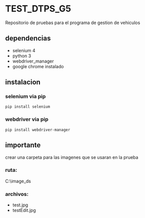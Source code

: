 # TEST_DTPS_G5
Repositorio de pruebas para el programa de gestion de vehiculos
## dependencias 
- selenium 4 
- python 3
- webdriver_manager
- google chrome instalado
## instalacion 
### selenium via pip 
<code>pip install selenium</code>
### webdriver via pip
<code>pip install webdriver-manager</code>

## importante 
crear una carpeta para las imagenes que se usaran en la prueba 
### ruta: 
C:\image_ds
### archivos: 
- test.jpg
- testEdit.jpg
